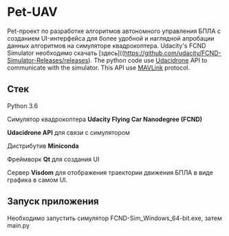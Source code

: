 # Pet-UAV

Pet-проект по разработке алгоритмов автономного управления БПЛА с созданием UI-интерфейса для более удобной и наглядной апробации данных алгоритмов на симуляторе квадрокоптера.
Udacity's FCND Simulator необходимо скачать [здесь]((https://github.com/udacity/FCND-Simulator-Releases/releases). The python code use [Udacidrone](https://udacity.github.io/udacidrone/) API to communicate with the simulator. This API use [MAVLink](http://qgroundcontrol.org/mavlink/start) protocol.
## Cтек

Python 3.6

Симулятор квадрокоптера **Udacity Flying Car Nanodegree (FCND)**

**Udacidrone API** для связи с симулятором

Дистрибутив **Miniconda**

Фреймворк **Qt** для создания UI

Сервер **Visdom** для отображения траектории движения БПЛА в виде графика в самом UI.


## Запуск приложения

Необходимо запустить симулятор FCND-Sim_Windows_64-bit.exe, затем main.py
